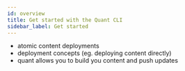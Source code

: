 ```yaml
---
id: overview
title: Get started with the Quant CLI
sidebar_label: Get started
---
```


- atomic content deployments
- deployment concepts (eg. deploying content directly)
- quant allows you to build you content and push updates
